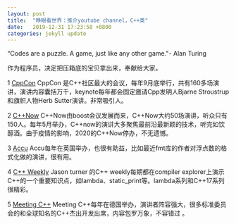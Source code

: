 ```yaml
---
layout: post
title:  "睁眼看世界：推介youtube channel，C++类"
date:   2019-12-31 17:23:58 +0800
categories: jekyll update
---
```


“Codes are a puzzle. A game, just like any other game."- Alan Turing

作为程序员，决定把压箱底的宝贝拿出来，奉献给大家。

1 [CppCon](https://www.youtube.com/user/CppCon) CppCon 是C++社区最大的会议，每年9月底举行，共有160多场演讲，演讲内容囊括万千，keynote每年都会固定邀请Cpp发明人Bjarne Stroustrup和旗帜人物Herb Sutter演讲。非常吸引人。

2 [C++Now](https://www.youtube.com/user/BoostCon) 
C++Now由boost会议发展而来，C\++Now大约50场演讲，听众只有150人。每年5月举办，C\++now的演讲大多聚焦最前沿最新颖的技术，听完如饮醇酒。由于疫情的影响，2020的C\++Now停办，不无遗憾。

3 [Accu](https://www.youtube.com/channel/UCJhay24LTpO1s4bIZxuIqKw) Accu每年在英国举办，也很有助益，比如最近fmt库的作者对浮点数的格式化做的演讲，很有用。

4 [C++ Weekly](https://www.youtube.com/user/lefticus1) Jason turner 的C++ weekly每期都在compiler explorer上演示C++的一个重要知识点，如lambda、static_print等。lambda系列和C\++17系列很精彩。

5 [Meeting C++](https://www.youtube.com/user/MeetingCPP) Meeting C++每年在德国举办，演讲者阵容强大，很多标准委员会的和全球知名的C\++杰出开发出席，内容包罗万象，不容错过 。
